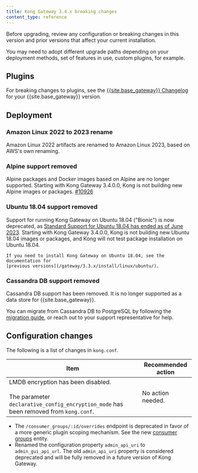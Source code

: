 ```yaml
---
title: Kong Gateway 3.4.x breaking changes
content_type: reference
---
```


Before upgrading, review any configuration or breaking changes in this version and prior versions that
affect your current installation.

You may need to adopt different upgrade paths depending on your deployment methods, set of features in use,
custom plugins, for example.

## Plugins

For breaking changes to plugins, see the [{{site.base_gateway}} Changelog](/gateway/changelog/) for your {{site.base_gateway}} version.

## Deployment

### Amazon Linux 2022 to 2023 rename

Amazon Linux 2022 artifacts are renamed to Amazon Linux 2023, based on AWS's own renaming.

### Alpine support removed

Alpine packages and Docker images based on Alpine are no longer supported.
Starting with Kong Gateway 3.4.0.0, Kong is not building new Alpine images or packages.
[#10926](https://github.com/Kong/kong/pull/10926)

### Ubuntu 18.04 support removed 

Support for running Kong Gateway on Ubuntu 18.04 ("Bionic") is now deprecated,
as [Standard Support for Ubuntu 18.04 has ended as of June 2023](https://wiki.ubuntu.com/Releases).
Starting with Kong Gateway 3.4.0.0, Kong is not building new Ubuntu 18.04
images or packages, and Kong will not test package installation on Ubuntu 18.04.

    If you need to install Kong Gateway on Ubuntu 18.04, see the documentation for
    [previous versions](/gateway/3.3.x/install/linux/ubuntu/).

### Cassandra DB support removed

Cassandra DB support has been removed. It is no longer supported as a data store for {{site.base_gateway}}. 

You can migrate from Cassandra DB to PostgreSQL by following the [migration guide](/gateway/{{page.kong_version}}/migrate-cassandra-to-postgres/), 
or reach out to your support representative for help.

## Configuration changes

The following is a list of changes in `kong.conf`.

Item | Recommended action
-----|-------------------
LMDB encryption has been disabled. <br><br> The parameter `declarative_config_encryption_mode` has been removed from `kong.conf`. | No action needed.
* The `/consumer_groups/:id/overrides` endpoint is deprecated in favor of a more generic plugin scoping mechanism. 
See the new [consumer groups](https://developer.konghq.com/spec/937dcdd7-4485-47dc-af5f-b805d562552f/25d728a0-cfe3-4cf4-8e90-93a5bb15cfd9#/consumer_groups/get-consumer_groups) entity.
* Renamed the configuration property `admin_api_uri` to `admin_gui_api_url`.
  The old `admin_api_uri` property is considered deprecated and will be
  fully removed in a future version of Kong Gateway.

